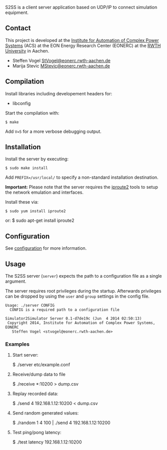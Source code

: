 S2SS is a client server application based on UDP/IP to connect simulation equipment.

## Contact

This project is developed at the [Institute for Automation of Complex Power Systems](www.acs.eonerc.rwth-aachen.de) (ACS) at the EON Energy Research Center (EONERC) at the [RWTH University](http://www.rwth-aachen.de) in Aachen.

 - Steffen Vogel <StVogel@eonerc.rwth-aachen.de>
 - Marija Stevic <MStevic@eonerc.rwth-aachen.de>

## Compilation

Install libraries including developement headers for:

 - libconfig

Start the compilation with:

	$ make

Add `V=5` for a more verbose debugging output.

## Installation

Install the server by executing:

	$ sudo make install

Add `PREFIX=/usr/local/` to specify a non-standard installation destination.

**Important:** Please note that the server requires the
[iproute2](http://www.linuxfoundation.org/collaborate/workgroups/networking/iproute2)
tools to setup the network emulation and interfaces.

Install these via:

	$ sudo yum install iproute2
or:
	$ sudo apt-get install iproute2

## Configuration

See [configuration](Configuration.md) for more information.

## Usage

The S2SS server (`server`) expects the path to a configuration file as a single argument.

The server requires root privileges during the startup.
Afterwards privileges can be dropped by using the `user` and `group` settings in the config file.

	Usage: ./server CONFIG
	  CONFIG is a required path to a configuration file

	Simulator2Simulator Server 0.1-d7de19c (Jun  4 2014 02:50:13)
	 Copyright 2014, Institute for Automation of Complex Power Systems, EONERC
	   Steffen Vogel <stvogel@eonerc.rwth-aachen.de>


### Examples

 1. Start server:

	$ ./server etc/example.conf

 2. Receive/dump data to file

	$ ./receive *:10200 > dump.csv

 3. Replay recorded data:

	$ ./send 4 192.168.1.12:10200 < dump.csv

 4. Send random generated values:

	$ ./random 1 4 100 | ./send 4 192.168.1.12:10200

 5. Test ping/pong latency:

	$ ./test latency 192.168.1.12:10200

